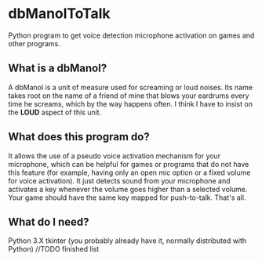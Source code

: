 # dbManolToTalk
Python program to get voice detection microphone activation on games and other programs.

<h2>What is a dbManol?</h2>
    <p>
    A dbManol is a unit of measure used for screaming or loud noises. Its name takes root on the name of a friend of mine that blows your eardrums every time he screams,
    which by the way happens often. I think I have to insist on the <b>LOUD</b> aspect of this unit.
    </p>

<h2>What does this program do?</h2>
    <p>
    It allows the use of a pseudo voice activation mechanism for your microphone, which can be helpful for games or programs that do not have this feature (for example,
    having only an open mic option or a fixed volume for voice activation). It just detects sound from your microphone and activates a key whenever the volume goes 
    higher than a selected volume. Your game should have the same key mapped for push-to-talk. That's all.
    </p>

<h2>What do I need?</h2>
    Python 3.X
    tkinter (you probably already have it, normally distributed with Python)
    //TODO finished list